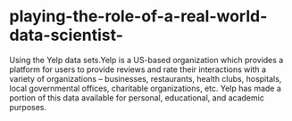 # playing-the-role-of-a-real-world-data-scientist-
Using the Yelp data sets.Yelp is  a US-based organization which provides a platform for users to provide reviews and rate their interactions with a variety of organizations – businesses, restaurants, health clubs, hospitals, local governmental offices, charitable organizations, etc. Yelp has made a portion of this data available for personal, educational, and academic purposes.
